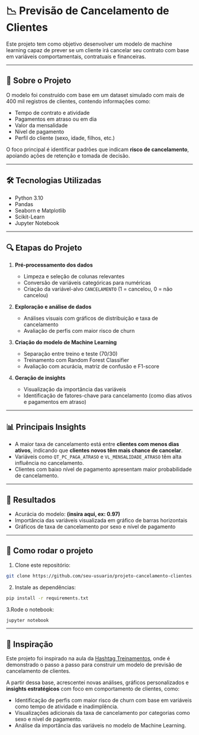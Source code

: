 # 📉 Previsão de Cancelamento de Clientes

Este projeto tem como objetivo desenvolver um modelo de machine learning capaz de prever se um cliente irá cancelar seu contrato com base em variáveis comportamentais, contratuais e financeiras.

---

## 📂 Sobre o Projeto

O modelo foi construído com base em um dataset simulado com mais de 400 mil registros de clientes, contendo informações como:

- Tempo de contrato e atividade
- Pagamentos em atraso ou em dia
- Valor da mensalidade
- Nível de pagamento
- Perfil do cliente (sexo, idade, filhos, etc.)

O foco principal é identificar padrões que indicam **risco de cancelamento**, apoiando ações de retenção e tomada de decisão.

---

## 🛠️ Tecnologias Utilizadas

- Python 3.10
- Pandas
- Seaborn e Matplotlib
- Scikit-Learn
- Jupyter Notebook

---

## 🔍 Etapas do Projeto

1. **Pré-processamento dos dados**
   - Limpeza e seleção de colunas relevantes
   - Conversão de variáveis categóricas para numéricas
   - Criação da variável-alvo `CANCELAMENTO` (1 = cancelou, 0 = não cancelou)

2. **Exploração e análise de dados**
   - Análises visuais com gráficos de distribuição e taxa de cancelamento
   - Avaliação de perfis com maior risco de churn

3. **Criação do modelo de Machine Learning**
   - Separação entre treino e teste (70/30)
   - Treinamento com Random Forest Classifier
   - Avaliação com acurácia, matriz de confusão e F1-score

4. **Geração de insights**
   - Visualização da importância das variáveis
   - Identificação de fatores-chave para cancelamento (como dias ativos e pagamentos em atraso)

---

## 📊 Principais Insights

- A maior taxa de cancelamento está entre **clientes com menos dias ativos**, indicando que **clientes novos têm mais chance de cancelar**.
- Variáveis como `QT_PC_PAGA_ATRASO` e `VL_MENSALIDADE_ATRASO` têm alta influência no cancelamento.
- Clientes com baixo nível de pagamento apresentam maior probabilidade de cancelamento.

---

## 📁 Resultados

- Acurácia do modelo: **(insira aqui, ex: 0.97)**
- Importância das variáveis visualizada em gráfico de barras horizontais
- Gráficos de taxa de cancelamento por sexo e nível de pagamento

---

## 📌 Como rodar o projeto

1. Clone este repositório:
```bash
git clone https://github.com/seu-usuario/projeto-cancelamento-clientes.git
```
2. Instale as dependências:

```bash
pip install -r requirements.txt
```
3.Rode o notebook: 

```bash
jupyter notebook
```
---

## 🧠 Inspiração

Este projeto foi inspirado na aula da [Hashtag Treinamentos](https://www.youtube.com/watch?v=BIMvMC0XqFM&list=PLI-bpOj6_aWGz89aONnhAUT3GpMP2VvW7), onde é demonstrado o passo a passo para construir um modelo de previsão de cancelamento de clientes.

A partir dessa base, acrescentei novas análises, gráficos personalizados e **insights estratégicos** com foco em comportamento de clientes, como:

- Identificação de perfis com maior risco de churn com base em variáveis como tempo de atividade e inadimplência.
- Visualizações adicionais da taxa de cancelamento por categorias como sexo e nível de pagamento.
- Análise da importância das variáveis no modelo de Machine Learning.

